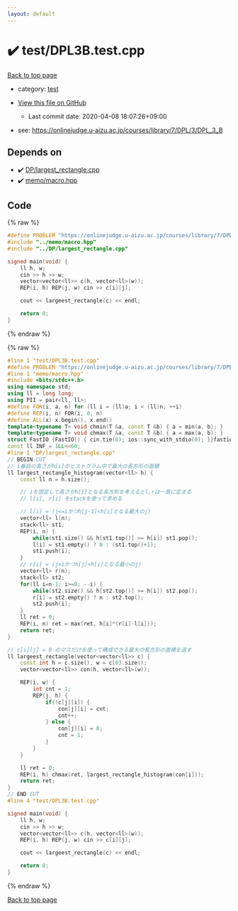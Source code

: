 ```yaml
---
layout: default
---
```


<!-- mathjax config similar to math.stackexchange -->
<script type="text/javascript" async
  src="https://cdnjs.cloudflare.com/ajax/libs/mathjax/2.7.5/MathJax.js?config=TeX-MML-AM_CHTML">
</script>
<script type="text/x-mathjax-config">
  MathJax.Hub.Config({
    TeX: { equationNumbers: { autoNumber: "AMS" }},
    tex2jax: {
      inlineMath: [ ['$','$'] ],
      processEscapes: true
    },
    "HTML-CSS": { matchFontHeight: false },
    displayAlign: "left",
    displayIndent: "2em"
  });
</script>

<script type="text/javascript" src="https://cdnjs.cloudflare.com/ajax/libs/jquery/3.4.1/jquery.min.js"></script>
<script src="https://cdn.jsdelivr.net/npm/jquery-balloon-js@1.1.2/jquery.balloon.min.js" integrity="sha256-ZEYs9VrgAeNuPvs15E39OsyOJaIkXEEt10fzxJ20+2I=" crossorigin="anonymous"></script>
<script type="text/javascript" src="../../assets/js/copy-button.js"></script>
<link rel="stylesheet" href="../../assets/css/copy-button.css" />


# :heavy_check_mark: test/DPL3B.test.cpp

<a href="../../index.html">Back to top page</a>

* category: <a href="../../index.html#098f6bcd4621d373cade4e832627b4f6">test</a>
* <a href="{{ site.github.repository_url }}/blob/master/test/DPL3B.test.cpp">View this file on GitHub</a>
    - Last commit date: 2020-04-08 18:07:26+09:00


* see: <a href="https://onlinejudge.u-aizu.ac.jp/courses/library/7/DPL/3/DPL_3_B">https://onlinejudge.u-aizu.ac.jp/courses/library/7/DPL/3/DPL_3_B</a>


## Depends on

* :heavy_check_mark: <a href="../../library/DP/largest_rectangle.cpp.html">DP/largest_rectangle.cpp</a>
* :heavy_check_mark: <a href="../../library/memo/macro.hpp.html">memo/macro.hpp</a>


## Code

<a id="unbundled"></a>
{% raw %}
```cpp
#define PROBLEM "https://onlinejudge.u-aizu.ac.jp/courses/library/7/DPL/3/DPL_3_B"
#include "../memo/macro.hpp"
#include "../DP/largest_rectangle.cpp"

signed main(void) {
    ll h, w;
    cin >> h >> w;
    vector<vector<ll>> c(h, vector<ll>(w));
    REP(i, h) REP(j, w) cin >> c[i][j];

    cout << largeest_rectangle(c) << endl;

    return 0;
}
```
{% endraw %}

<a id="bundled"></a>
{% raw %}
```cpp
#line 1 "test/DPL3B.test.cpp"
#define PROBLEM "https://onlinejudge.u-aizu.ac.jp/courses/library/7/DPL/3/DPL_3_B"
#line 1 "memo/macro.hpp"
#include <bits/stdc++.h>
using namespace std;
using ll = long long;
using PII = pair<ll, ll>;
#define FOR(i, a, n) for (ll i = (ll)a; i < (ll)n; ++i)
#define REP(i, n) FOR(i, 0, n)
#define ALL(x) x.begin(), x.end()
template<typename T> void chmin(T &a, const T &b) { a = min(a, b); }
template<typename T> void chmax(T &a, const T &b) { a = max(a, b); }
struct FastIO {FastIO() { cin.tie(0); ios::sync_with_stdio(0); }}fastiofastio;
const ll INF = 1LL<<60;
#line 1 "DP/largest_rectangle.cpp"
// BEGIN CUT
// i番目の高さがh[i]のヒストグラム中で最大の長方形の面積
ll largest_rectangle_histogram(vector<ll> h) {
    const ll n = h.size();

    // iを固定して高さがh[i]となる長方形を考えるとl,rは一意に定まる
    // l[i], r[i] をstackを使って求める

    // l[i] = (j<=iかつh[j-1]<h[i]となる最大のj)
    vector<ll> l(n);
    stack<ll> st1;
    REP(i, n) {
        while(st1.size() && h[st1.top()] >= h[i]) st1.pop();
        l[i] = st1.empty() ? 0 : (st1.top()+1);
        st1.push(i);
    }
    // r[i] = (j>iかつh[j]<h[i]となる最小のj)
    vector<ll> r(n);
    stack<ll> st2;
    for(ll i=n-1; i>=0; --i) {
        while(st2.size() && h[st2.top()] >= h[i]) st2.pop();
        r[i] = st2.empty() ? n : st2.top();
        st2.push(i);
    }
    ll ret = 0;
    REP(i, n) ret = max(ret, h[i]*(r[i]-l[i]));
    return ret;
}

// c[i][j] = 0 のマスだけを使って構成できる最大の長方形の面積を返す
ll largeest_rectangle(vector<vector<ll>> c) {
    const int h = c.size(), w = c[0].size();
    vector<vector<ll>> con(h, vector<ll>(w));

    REP(i, w) {
        int cnt = 1;
        REP(j, h) {
            if(!c[j][i]) {
                con[j][i] = cnt;
                cnt++;
            } else {
                con[j][i] = 0;
                cnt = 1;
            }
        }
    }

    ll ret = 0;
    REP(i, h) chmax(ret, largest_rectangle_histogram(con[i]));
    return ret;
}
// END CUT
#line 4 "test/DPL3B.test.cpp"

signed main(void) {
    ll h, w;
    cin >> h >> w;
    vector<vector<ll>> c(h, vector<ll>(w));
    REP(i, h) REP(j, w) cin >> c[i][j];

    cout << largeest_rectangle(c) << endl;

    return 0;
}

```
{% endraw %}

<a href="../../index.html">Back to top page</a>

